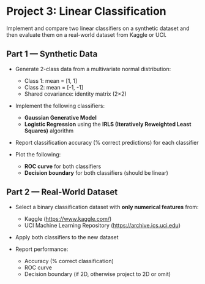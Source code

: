# Project 3: Linear Classification

Implement and compare two linear classifiers on a synthetic dataset and then evaluate them on a real-world dataset from Kaggle or UCI.

## Part 1 — Synthetic Data

- Generate 2-class data from a multivariate normal distribution:  
  - Class 1: mean = [1, 1]  
  - Class 2: mean = [-1, -1]  
  - Shared covariance: identity matrix (2×2)

- Implement the following classifiers:
  - **Gaussian Generative Model**
  - **Logistic Regression** using the **IRLS (Iteratively Reweighted Least Squares)** algorithm

- Report classification accuracy (% correct predictions) for each classifier

- Plot the following:
  - **ROC curve** for both classifiers
  - **Decision boundary** for both classifiers (should be linear)

## Part 2 — Real-World Dataset

- Select a binary classification dataset with **only numerical features** from:
  - Kaggle (https://www.kaggle.com/)
  - UCI Machine Learning Repository (https://archive.ics.uci.edu)

- Apply both classifiers to the new dataset

- Report performance:
  - Accuracy (% correct classification)
  - ROC curve
  - Decision boundary (if 2D, otherwise project to 2D or omit)
